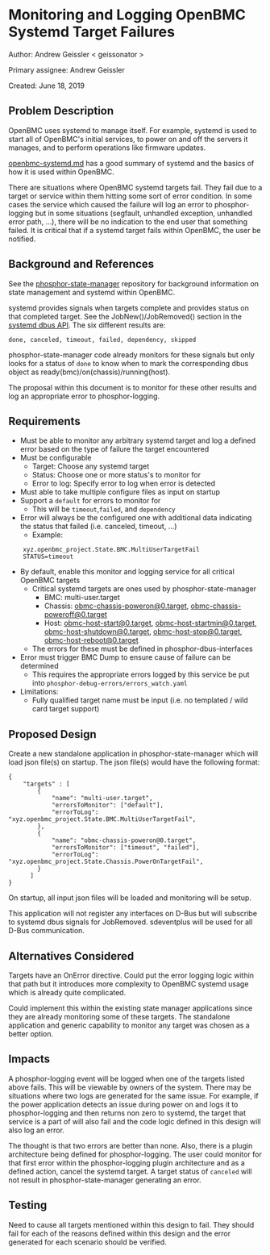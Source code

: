 # Monitoring and Logging OpenBMC Systemd Target Failures

Author: Andrew Geissler
  < geissonator >

  Primary assignee: Andrew Geissler

  Created: June 18, 2019

## Problem Description

OpenBMC uses systemd to manage itself. For example, systemd is used to
start all of OpenBMC's initial services, to power on and off the servers it
manages, and to perform operations like firmware updates.

[openbmc-systemd.md][1] has a good summary of systemd and the basics of how
it is used within OpenBMC.

There are situations where OpenBMC systemd targets fail. They fail due to a
target or service within them hitting some sort of error condition. In some
cases the service which caused the failure will log an error to phosphor-logging
but in some situations (segfault, unhandled exception, unhandled error path,
...), there will be no indication to the end user that something failed. It is
critical that if a systemd target fails within OpenBMC, the user be notified.

## Background and References

See the [phosphor-state-manager][2] repository for background information on
state management and systemd within OpenBMC.

systemd provides signals when targets complete and provides status on that
completed target. See the JobNew()/JobRemoved() section in the [systemd dbus
API][3]. The six different results are:
```
done, canceled, timeout, failed, dependency, skipped
```

phosphor-state-manager code already monitors for these signals but only looks
for a status of `done` to know when to mark the corresponding dbus object
as ready(bmc)/on(chassis)/running(host).

The proposal within this document is to monitor for these other results and
log an appropriate error to phosphor-logging.

## Requirements

- Must be able to monitor any arbitrary systemd target and log a defined error
  based on the type of failure the target encountered
- Must be configurable
  - Target: Choose any systemd target
  - Status: Choose one or more status's to monitor for
  - Error to log: Specify error to log when error is detected
- Must able to take multiple configure files as input on startup
- Support a `default` for errors to monitor for
  - This will be `timeout`,`failed`, and `dependency`
- Error will always be the configured one with additional data indicating the
  status that failed (i.e. canceled, timeout, ...)
  - Example:
```
    xyz.openbmc_project.State.BMC.MultiUserTargetFail
    STATUS=timeout
```
- By default, enable this monitor and logging service for all critical OpenBMC
  targets
  - Critical systemd targets are ones used by phosphor-state-manager
    - BMC: multi-user.target
    - Chassis: obmc-chassis-poweron@0.target, obmc-chassis-poweroff@0.target
    - Host: obmc-host-start@0.target, obmc-host-startmin@0.target,
      obmc-host-shutdown@0.target, obmc-host-stop@0.target,
      obmc-host-reboot@0.target
  - The errors for these must be defined in phosphor-dbus-interfaces
- Error must trigger BMC Dump to ensure cause of failure can be determined
  - This requires the appropriate errors logged by this service be put into
    `phosphor-debug-errors/errors_watch.yaml`
- Limitations:
    - Fully qualified target name must be input (i.e. no templated / wild card
      target support)

## Proposed Design

Create a new standalone application in phosphor-state-manager which will load
json file(s) on startup. The json file(s) would have the following format:
```
{
    "targets" : [
        {
            "name": "multi-user.target",
            "errorsToMonitor": ["default"],
            "errorToLog": "xyz.openbmc_project.State.BMC.MultiUserTargetFail",
        },
        {
            "name": "obmc-chassis-poweron@0.target",
            "errorsToMonitor": ["timeout", "failed"],
            "errorToLog": "xyz.openbmc_project.State.Chassis.PowerOnTargetFail",
        }
      ]
}
```

On startup, all input json files will be loaded and monitoring will be setup.

This application will not register any interfaces on D-Bus but will subscribe
to systemd dbus signals for JobRemoved. sdeventplus will be used for all
D-Bus communication.

## Alternatives Considered

Targets have an OnError directive. Could put the error logging logic within that
path but it introduces more complexity to OpenBMC systemd usage which is already
quite complicated.

Could implement this within the existing state manager applications since they
are already monitoring some of these targets. The standalone application and
generic capability to monitor any target was chosen as a better option.

## Impacts

A phosphor-logging event will be logged when one of the targets listed above
fails. This will be viewable by owners of the system. There may be situations
where two logs are generated for the same issue. For example, if the power
application detects an issue during power on and logs it to phosphor-logging and
then returns non zero to systemd, the target that service is a part of will also
fail and the code logic defined in this design will also log an error.

The thought is that two errors are better than none. Also, there is a plugin
architecture being defined for phosphor-logging. The user could monitor for
that first error within the phosphor-logging plugin architecture and as a
defined action, cancel the systemd target. A target status of `canceled` will
not result in phosphor-state-manager generating an error.

## Testing
Need to cause all targets mentioned within this design to fail. They should fail
for each of the reasons defined within this design and the error generated for
each scenario should be verified.

[1]: https://github.com/openbmc/docs/blob/master/openbmc-systemd.md
[2]: https://github.com/openbmc/phosphor-state-manager
[3]: https://www.freedesktop.org/wiki/Software/systemd/dbus/

